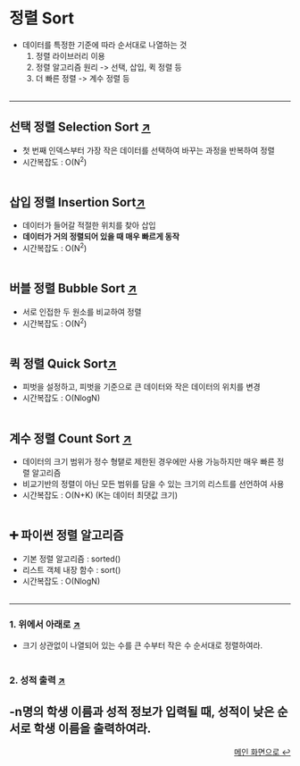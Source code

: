 # 정렬 Sort
- 데이터를 특정한 기준에 따라 순서대로 나열하는 것
    1. 정렬 라이브러리 이용
    2. 정렬 알고리즘 원리 -> 선택, 삽입, 퀵 정렬 등
    3. 더 빠른 정렬 -> 계수 정렬 등
<br></br>  

---
## 선택 정렬 Selection Sort [↗](https://github.com/100g-dev/Coding_Test/blob/main/Sort/selection_sort.py)
- 첫 번째 인덱스부터 가장 작은 데이터를 선택하여 바꾸는 과정을 반복하여 정렬
- 시간복잡도 : O(N<sup>2</sup>)
<br></br>  

## 삽입 정렬 Insertion Sort[↗](https://github.com/100g-dev/Coding_Test/blob/main/Sort/insertion_sort.py)
- 데이터가 들어갈 적절한 위치를 찾아 삽입
- **데이터가 거의 정렬되어 있을 때 매우 빠르게 동작**
- 시간복잡도 : O(N<sup>2</sup>)
<br></br>

## 버블 정렬 Bubble Sort [↗](https://github.com/100g-dev/Coding_Test/blob/main/Sort/bubble_sort.py)
- 서로 인접한 두 원소를 비교하여 정렬
- 시간복잡도 : O(N<sup>2</sup>)
<br></br>  

## 퀵 정렬 Quick Sort[↗](https://github.com/100g-dev/Coding_Test/blob/main/Sort/quick_sort.py)
- 피벗을 설정하고, 피벗을 기준으로 큰 데이터와 작은 데이터의 위치를 변경
- 시간복잡도 : O(NlogN)
<br></br>

## 계수 정렬 Count Sort [↗](https://github.com/100g-dev/Coding_Test/blob/main/Sort/count_sort.py)
- 데이터의 크기 범위가 정수 형탵로 제한된 경우에만 사용 가능하지만 매우 빠른 정렬 알고리즘
- 비교기반의 정렬이 아닌 모든 범위를 담을 수 있는 크기의 리스트를 선언하여 사용
- 시간복잡도 : O(N+K)  (K는 데이터 최댓값 크기)
<br></br>  

## ➕ 파이썬 정렬 알고리즘
- 기본 정렬 알고리즘 : sorted()
- 리스트 객체 내장 함수 : sort()
- 시간복잡도 : O(NlogN)
<br></br>  
---
### 1. 위에서 아래로 [↗](https://github.com/100g-dev/Coding_Test/blob/main/Sort/updown.py)
- 크기 상관없이 나열되어 있는 수를 큰 수부터 작은 수 순서대로 정렬하여라.
<br></br>  

### 2. 성적 출력 [↗](https://github.com/100g-dev/Coding_Test/blob/main/Sort/grade.py)
-n명의 학생 이름과 성적 정보가 입력될 때, 성적이 낮은 순서로 학생 이름을 출력하여라.
---

<div align="right"><a href="https://github.com/100g-dev/Coding_Test">메인 화면으로 ↩</a></div>
